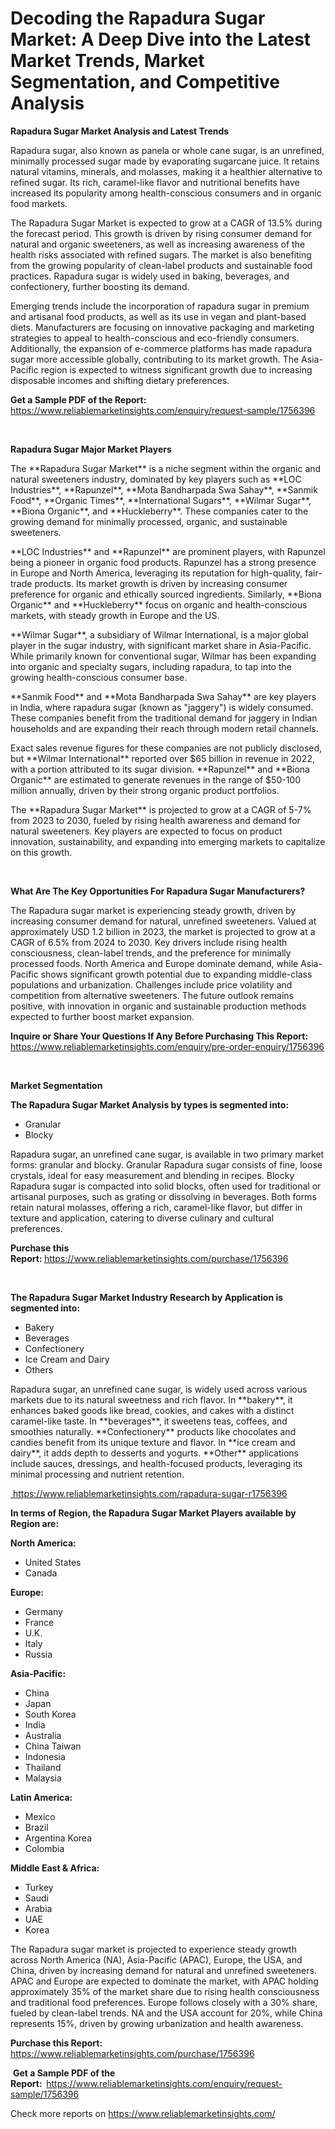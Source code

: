 <p><h1>Decoding the Rapadura Sugar Market: A Deep Dive into the Latest Market Trends, Market Segmentation, and Competitive Analysis</h1></p><p><strong>Rapadura Sugar Market Analysis and Latest Trends</strong></p>
<p><p>Rapadura sugar, also known as panela or whole cane sugar, is an unrefined, minimally processed sugar made by evaporating sugarcane juice. It retains natural vitamins, minerals, and molasses, making it a healthier alternative to refined sugar. Its rich, caramel-like flavor and nutritional benefits have increased its popularity among health-conscious consumers and in organic food markets.</p><p>The Rapadura Sugar Market is expected to grow at a CAGR of 13.5% during the forecast period. This growth is driven by rising consumer demand for natural and organic sweeteners, as well as increasing awareness of the health risks associated with refined sugars. The market is also benefiting from the growing popularity of clean-label products and sustainable food practices. Rapadura sugar is widely used in baking, beverages, and confectionery, further boosting its demand.</p><p>Emerging trends include the incorporation of rapadura sugar in premium and artisanal food products, as well as its use in vegan and plant-based diets. Manufacturers are focusing on innovative packaging and marketing strategies to appeal to health-conscious and eco-friendly consumers. Additionally, the expansion of e-commerce platforms has made rapadura sugar more accessible globally, contributing to its market growth. The Asia-Pacific region is expected to witness significant growth due to increasing disposable incomes and shifting dietary preferences.</p></p>
<p><strong>Get a Sample PDF of the Report:&nbsp;</strong> <a href="https://www.reliablemarketinsights.com/enquiry/request-sample/1756396?utm_campaign=1512&utm_medium=2&utm_source=Github&utm_content=ia&utm_term=26012025&utm_id=rapadura-sugar">https://www.reliablemarketinsights.com/enquiry/request-sample/1756396</a></p>
<p>&nbsp;</p>
<p><strong>Rapadura Sugar Major Market Players</strong></p>
<p><p>The **Rapadura Sugar Market** is a niche segment within the organic and natural sweeteners industry, dominated by key players such as **LOC Industries**, **Rapunzel**, **Mota Bandharpada Swa Sahay**, **Sanmik Food**, **Organic Times**, **International Sugars**, **Wilmar Sugar**, **Biona Organic**, and **Huckleberry**. These companies cater to the growing demand for minimally processed, organic, and sustainable sweeteners.</p><p>**LOC Industries** and **Rapunzel** are prominent players, with Rapunzel being a pioneer in organic food products. Rapunzel has a strong presence in Europe and North America, leveraging its reputation for high-quality, fair-trade products. Its market growth is driven by increasing consumer preference for organic and ethically sourced ingredients. Similarly, **Biona Organic** and **Huckleberry** focus on organic and health-conscious markets, with steady growth in Europe and the US.</p><p>**Wilmar Sugar**, a subsidiary of Wilmar International, is a major global player in the sugar industry, with significant market share in Asia-Pacific. While primarily known for conventional sugar, Wilmar has been expanding into organic and specialty sugars, including rapadura, to tap into the growing health-conscious consumer base.</p><p>**Sanmik Food** and **Mota Bandharpada Swa Sahay** are key players in India, where rapadura sugar (known as "jaggery") is widely consumed. These companies benefit from the traditional demand for jaggery in Indian households and are expanding their reach through modern retail channels.</p><p>Exact sales revenue figures for these companies are not publicly disclosed, but **Wilmar International** reported over $65 billion in revenue in 2022, with a portion attributed to its sugar division. **Rapunzel** and **Biona Organic** are estimated to generate revenues in the range of $50-100 million annually, driven by their strong organic product portfolios.</p><p>The **Rapadura Sugar Market** is projected to grow at a CAGR of 5-7% from 2023 to 2030, fueled by rising health awareness and demand for natural sweeteners. Key players are expected to focus on product innovation, sustainability, and expanding into emerging markets to capitalize on this growth.</p></p>
<p>&nbsp;</p>
<p><strong>What Are The Key Opportunities For Rapadura Sugar Manufacturers?</strong></p>
<p><p>The Rapadura sugar market is experiencing steady growth, driven by increasing consumer demand for natural, unrefined sweeteners. Valued at approximately USD 1.2 billion in 2023, the market is projected to grow at a CAGR of 6.5% from 2024 to 2030. Key drivers include rising health consciousness, clean-label trends, and the preference for minimally processed foods. North America and Europe dominate demand, while Asia-Pacific shows significant growth potential due to expanding middle-class populations and urbanization. Challenges include price volatility and competition from alternative sweeteners. The future outlook remains positive, with innovation in organic and sustainable production methods expected to further boost market expansion.</p></p>
<p><strong>Inquire or Share Your Questions If Any Before Purchasing This Report:</strong> <a href="https://www.reliablemarketinsights.com/enquiry/pre-order-enquiry/1756396?utm_campaign=1512&utm_medium=2&utm_source=Github&utm_content=ia&utm_term=26012025&utm_id=rapadura-sugar">https://www.reliablemarketinsights.com/enquiry/pre-order-enquiry/1756396</a></p>
<p>&nbsp;</p>
<p><strong>Market Segmentation</strong></p>
<p><strong>The Rapadura Sugar Market Analysis by types is segmented into:</strong></p>
<p><ul><li>Granular</li><li>Blocky</li></ul></p>
<p><p>Rapadura sugar, an unrefined cane sugar, is available in two primary market forms: granular and blocky. Granular Rapadura sugar consists of fine, loose crystals, ideal for easy measurement and blending in recipes. Blocky Rapadura sugar is compacted into solid blocks, often used for traditional or artisanal purposes, such as grating or dissolving in beverages. Both forms retain natural molasses, offering a rich, caramel-like flavor, but differ in texture and application, catering to diverse culinary and cultural preferences.</p></p>
<p><strong>Purchase this Report:&nbsp;</strong><a href="https://www.reliablemarketinsights.com/purchase/1756396?utm_campaign=1512&utm_medium=2&utm_source=Github&utm_content=ia&utm_term=26012025&utm_id=rapadura-sugar">https://www.reliablemarketinsights.com/purchase/1756396</a></p>
<p>&nbsp;</p>
<p><strong>The Rapadura Sugar Market Industry Research by Application is segmented into:</strong></p>
<p><ul><li>Bakery</li><li>Beverages</li><li>Confectionery</li><li>Ice Cream and Dairy</li><li>Others</li></ul></p>
<p><p>Rapadura sugar, an unrefined cane sugar, is widely used across various markets due to its natural sweetness and rich flavor. In **bakery**, it enhances baked goods like bread, cookies, and cakes with a distinct caramel-like taste. In **beverages**, it sweetens teas, coffees, and smoothies naturally. **Confectionery** products like chocolates and candies benefit from its unique texture and flavor. In **ice cream and dairy**, it adds depth to desserts and yogurts. **Other** applications include sauces, dressings, and health-focused products, leveraging its minimal processing and nutrient retention.</p></p>
<p><a href="https://www.reliablemarketinsights.com/rapadura-sugar-r1756396?utm_campaign=1512&utm_medium=2&utm_source=Github&utm_content=ia&utm_term=26012025&utm_id=rapadura-sugar">&nbsp;https://www.reliablemarketinsights.com/rapadura-sugar-r1756396</a></p>
<p><strong>In terms of Region, the Rapadura Sugar Market Players available by Region are:</strong></p>
<p>
    <p> <strong> North America: </strong>
        <ul>
            <li>United States</li>
            <li>Canada</li>
        </ul>
        </p> 
    <p> <strong> Europe: </strong>
        <ul>
            <li>Germany</li>
            <li>France</li>
            <li>U.K.</li>
            <li>Italy</li>
            <li>Russia</li>
        </ul>
        </p> 
    <p> <strong> Asia-Pacific: </strong>
        <ul>
            <li>China</li>
            <li>Japan</li>
            <li>South Korea</li>
            <li>India</li>
            <li>Australia</li>
            <li>China Taiwan</li>
            <li>Indonesia</li>
            <li>Thailand</li>
            <li>Malaysia</li>
        </ul>
        </p> 
    <p> <strong> Latin America: </strong>
        <ul>
            <li>Mexico</li>
            <li>Brazil</li>
            <li>Argentina Korea</li>
            <li>Colombia</li>
        </ul>
        </p> 
    <p> <strong> Middle East & Africa: </strong>
        <ul>
            <li>Turkey</li>
            <li>Saudi</li>
            <li>Arabia</li>
            <li>UAE</li>
            <li>Korea</li>
        </ul>
    </p>
    </p>
<p><p>The Rapadura sugar market is projected to experience steady growth across North America (NA), Asia-Pacific (APAC), Europe, the USA, and China, driven by increasing demand for natural and unrefined sweeteners. APAC and Europe are expected to dominate the market, with APAC holding approximately 35% of the market share due to rising health consciousness and traditional food preferences. Europe follows closely with a 30% share, fueled by clean-label trends. NA and the USA account for 20%, while China represents 15%, driven by growing urbanization and health awareness.</p></p>
<p><strong>Purchase this Report: </strong><a href="https://www.reliablemarketinsights.com/purchase/1756396?utm_campaign=1512&utm_medium=2&utm_source=Github&utm_content=ia&utm_term=26012025&utm_id=rapadura-sugar">https://www.reliablemarketinsights.com/purchase/1756396</a></p>
<p>&nbsp;<strong>Get a Sample PDF of the Report:&nbsp;&nbsp;</strong><a href="https://www.reliablemarketinsights.com/enquiry/request-sample/1756396?utm_campaign=1512&utm_medium=2&utm_source=Github&utm_content=ia&utm_term=26012025&utm_id=rapadura-sugar">https://www.reliablemarketinsights.com/enquiry/request-sample/1756396</a></p>
<p><strong></strong></p>
<p>Check more reports on <a href="https://www.reliablemarketinsights.com/?utm_campaign=1512&utm_medium=2&utm_source=Github&utm_content=ia&utm_term=26012025&utm_id=rapadura-sugar">https://www.reliablemarketinsights.com/</a></p>